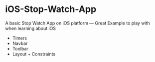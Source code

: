 # iOS-Stop-Watch-App
A basic Stop Watch App on iOS platform — Great Example to play with when learning about iOS

- Timers
- Navbar
- Toolbar
- Layout + Constraints
